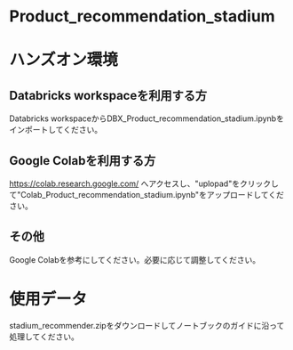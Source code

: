 # Product_recommendation_stadium

# ハンズオン環境

## Databricks workspaceを利用する方
Databricks workspaceからDBX_Product_recommendation_stadium.ipynbをインポートしてください。

## Google Colabを利用する方
https://colab.research.google.com/
へアクセスし、"uplopad"をクリックして"Colab_Product_recommendation_stadium.ipynb"をアップロードしてください。

## その他
Google Colabを参考にしてください。必要に応じて調整してください。

# 使用データ
stadium_recommender.zipをダウンロードしてノートブックのガイドに沿って処理してください。
